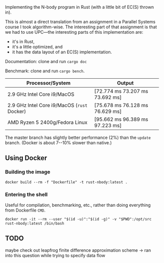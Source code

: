 Implementing the N-body program in Rust (with a little bit of EC(S) thrown in).

This is almost a direct translation from an assignment in a Parallel Systems
course I took algorithm-wise.
The interesting part of that assignment is that we had to use UPC—the
interesting parts of this implementation are:
* it's in Rust,
* it's a little optimized, and
* it has the data layout of an EC(S) implementation.

Documentation: clone and run `cargo doc`

Benchmark: clone and run `cargo bench`.

| Processor/System | Output |
| ---------------- | ------ |
| 2.9 GHz Intel Core i9/MacOS | [72.774 ms 73.207 ms 73.692 ms] |
| 2.9 GHz Intel Core i9/MacOS (`rust` Docker) | [75.678 ms 76.128 ms 76.629 ms] |
| AMD Ryzen 5 2400g/Fedora Linux | [95.662 ms 96.389 ms 97.223 ms] |

The master branch has slightly better performance (2%) than the `update` branch.
(Docker is about 7--10% slower than native.)

## Using Docker
### Building the image
```
docker build --rm -f "Dockerfile" -t rust-nbody:latest .
```

### Entering the shell
Useful for compilation, benchmarking, etc., rather than doing everything from Dockerfile `CMD`.

```
docker run -it --rm --user "$(id -u)":"$(id -g)" -v "$PWD":/opt/src rust-nbody:latest /bin/bash
```

## TODO
maybe check out leapfrog finite difference approximation scheme
-> ran into this question while trying to specify data flow